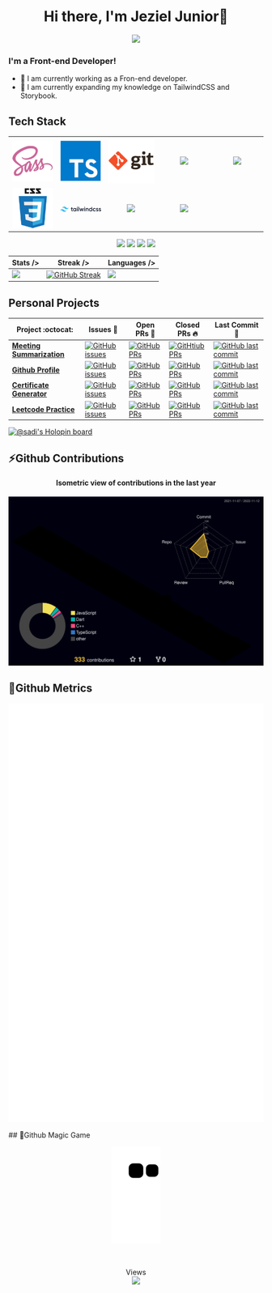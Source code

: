 <body>
  <div align="center">
    <h1> Hi there, I'm Jeziel Junior👋<a href="#"></h1>
  </div>
<p align="center">
<a href="https://github.com/jeziel-jr"><img src="https://readme-typing-svg.herokuapp.com?lines=Javascript+Developer;React+Developer;Front-end+Developer&center=true&width=500&height=50"></a>

### I'm a Front-end Developer!

- 🔭 I am currently working as a Fron-end developer.
- 🌱 I am currently expanding my knowledge on TailwindCSS and Storybook.

<h2>Tech Stack</h2>

<table width="80%">
<tr>
    <td align='center' width="200">
      <img src="https://github.com/devicons/devicon/blob/master/icons/sass/sass-original.svg" width="100">
    </td>

  <td align='center' width="200">
        <img src="https://github.com/devicons/devicon/blob/master/icons/typescript/typescript-original.svg" width="100">
    </td>
 <td align='center' width="200">
        <img src="https://github.com/devicons/devicon/blob/master/icons/git/git-original-wordmark.svg" width="100">
    </td>
 <td align='center' width="200">
        <img src="https://www.vectorlogo.zone/logos/reactjs/reactjs-ar21.svg">
    </td>
 <td align='center' width="200">
        <img src="https://upload.wikimedia.org/wikipedia/commons/thumb/3/38/HTML5_Badge.svg/600px-HTML5_Badge.svg.png"  width="70">
    </td>
 
</tr>
 
<tr>
    <td align='center' width="200">
        <img src="https://raw.githubusercontent.com/devicons/devicon/0d6c64dbbf311879f7d563bfc3ccf559f9ed111c/icons/css3/css3-original-wordmark.svg" width="80">
    </td>
    <td align='center' width="200">
        <img src="https://github.com/devicons/devicon/blob/master/icons/tailwindcss/tailwindcss-original-wordmark.svg" width="170">
    </td>
    <td align='center' width="200">
        <img src="https://github.com/abranhe/programming-languages-logos/blob/master/src/javascript/javascript.svg" width="90">
    </td>
    <td align='center' width="200">
        <img src="https://cdn.jsdelivr.net/gh/devicons/devicon/icons/jest/jest-plain.svg" width="90">
    </td>
</tr>
 
</table>
	  
</p>
<p align="center">
<a href="https://www.linkedin.com/in/jeziel-junior/"><img src="https://img.shields.io/badge/LinkedIn-0077B5?style=for-the-badge&logo=linkedin&logoColor=white"/></a>
<a href="mailto:jezieljunior29@hotmail.com"><img src="https://img.shields.io/badge/Microsoft_Outlook-0078D4?style=for-the-badge&logo=jezieljunior29@hotmail.com&logoColor=white"/></a>
<a href="https://www.instagram.com/saadfareed_sadi/"><img src="https://img.shields.io/badge/-@saadfareed-E4405F?style=flat&logo=Instagram&logoColor=white"/></a>
<a href="https://leetcode.com/Saadfareed/"><img src="https://img.shields.io/badge/-/saadfareed-e8b519?style=flat&logo=leetcode&logoColor=black"/></a>
 </p>
 
 
|Stats />|Streak />|Languages />
|---|---|---|
|![](https://github-profile-summary-cards.vercel.app/api/cards/stats?username=saadfareed&theme=gruvbox)|[![GitHub Streak](https://streak-stats.demolab.com/?user=saadfareed&theme=gruvbox&hide_border=true&border_radius=32&date_format=j%20M%5B%20Y%5D&ring=888888)](https://git.io/streak-stats)|![](https://github-profile-summary-cards.vercel.app/api/cards/repos-per-language?username=saadfareed&theme=gruvbox)|
 
	
## Personal Projects

| Project :octocat:                                                                | Issues :bug:                                                                                                                                                                             | Open PRs :bell:                                                                                                                                                             | Closed PRs :fire:                                                                                                                                                                                                       | Last Commit 🚩                                                                                                                                                                                      |
| -------------------------------------------------------------------------------- | ---------------------------------------------------------------------------------------------------------------------------------------------------------------------------------------- | --------------------------------------------------------------------------------------------------------------------------------------------------------------------------- | ----------------------------------------------------------------------------------------------------------------------------------------------------------------------------------------------------------------------- | --------------------------------------------------------------------------------------------------------------------------------------------------------------------------------------------------- |
| [**Meeting Summarization**](https://github.com/saadfareed/transcript_summary)    | [![GitHub issues](https://img.shields.io/github/issues/saadfareed/transcript_summary?color=green&logo=github&style=flat)](https://github.com/saadfareed/transcript_summary/issues)       | [![GitHub PRs](https://img.shields.io/github/issues-pr/saadfareed/transcript_summary?style=flat&logo=github)](https://github.com/saadfareed/transcript_summary/pulls)       | [![GitHtiub PRs](https://img.shields.io/github/issues-pr-closed/saadfareed/transcript_summary?style=flat&color=critical&logo=github)](https://github.com/saadfareed/transcript_summary/pulls?q=is%3Apr+is%3Aclosed)     | [![GitHub last commit](https://img.shields.io/github/last-commit/saadfareed/transcript_summary?color=blue&logo=github&style=flat)](https://github.com/saadfareed/transcript_summary/commits/)       |
| [**Github Profile**](https://github.com/saadfareed/saadfareed)                   | [![GitHub issues](https://img.shields.io/github/issues/saadfareed/saadfareed?color=green&logo=github&style=flat)](https://github.com/saadfareed/saadfareed/issues)                       | [![GitHub PRs](https://img.shields.io/github/issues-pr/saadfareed/saadfareed?style=flat&logo=github)](https://github.com/saadfareed/saadfareed/pulls)                       | [![GitHub PRs](https://img.shields.io/github/issues-pr-closed/saadfareed/saadfareed?style=flat&color=critical&logo=github)](https://github.com/saadfareed/saadfareed/pulls?q=is%3Apr+is%3Aclosed)                       | [![GitHub last commit](https://img.shields.io/github/last-commit/saadfareed/saadfareed?color=blue&logo=github&style=flat)](https://github.com/saadfareed/saadfareed/commits/)                       |
| [**Certificate Generator**](https://github.com/saadfareed/Certificate_generator) | [![GitHub issues](https://img.shields.io/github/issues/saadfareed/Certificate_generator?color=green&logo=github&style=flat)](https://github.com/saadfareed/Certificate_generator/issues) | [![GitHub PRs](https://img.shields.io/github/issues-pr/saadfareed/Certificate_generator?style=flat&logo=github)](https://github.com/saadfareed/Certificate_generator/pulls) | [![GitHub PRs](https://img.shields.io/github/issues-pr-closed/saadfareed/Certificate_generator?style=flat&color=critical&logo=github)](https://github.com/saadfareed/Certificate_generator/pulls?q=is%3Apr+is%3Aclosed) | [![GitHub last commit](https://img.shields.io/github/last-commit/saadfareed/Certificate_generator?color=blue&logo=github&style=flat)](https://github.com/saadfareed/Certificate_generator/commits/) |
| [**Leetcode Practice**](https://github.com/saadfareed/Leetcode)                  | [![GitHub issues](https://img.shields.io/github/issues/saadfareed/Leetcode?color=green&logo=github&style=flat)](https://github.com/saadfareed/Leetcode/issues)                           | [![GitHub PRs](https://img.shields.io/github/issues-pr/saadfareed/Leetcode?style=flat&logo=github)](https://github.com/saadfareed/Leetcode/pulls)                           | [![GitHub PRs](https://img.shields.io/github/issues-pr-closed/saadfareed/Leetcode?style=flat&color=critical&logo=github)](https://github.com/saadfareed/Leetcode/pulls?q=is%3Apr+is%3Aclosed)                           | [![GitHub last commit](https://img.shields.io/github/last-commit/saadfareed/Leetcode?color=blue&logo=github&style=flat)](https://github.com/saadfareed/Leetcode/commits/)                           |

 
[![@sadi's Holopin board](https://holopin.io/api/user/board?user=sadi)](https://holopin.io/@sadi)

## ⚡️Github Contributions
	
<h4 align="center">Isometric view of contributions in the last year</h4>
<p align="center">
	<a href="./profile-3d-contrib/profile-night-rainbow.svg">
		<img width="900em" src="./profile-3d-contrib/profile-night-rainbow.svg">
	</a>
</p>

## 🚀Github Metrics

<p align="center">
	<img width="625em" src="https://github.com/saadfareed/saadfareed/blob/main/github-metrics.svg" />
</p>	
## 🐛Github Magic Game

<p align="center">
  <img src="https://github.com/saadfareed/saadfareed/raw/output/github-contribution-grid-snake.svg" alt="snake"></center>
</p>
<br>

<p align="center"> 
  Views<br>
  <img src="https://profile-counter.glitch.me/saadfareed/count.svg" />
</p>
